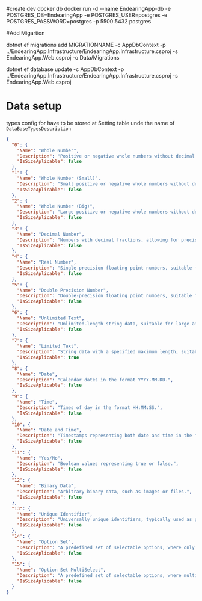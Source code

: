 ﻿#create dev docker db 
docker run -d   --name EndearingApp-db     -e POSTGRES_DB=EndearingApp     -e POSTGRES_USER=postgres     -e POSTGRES_PASSWORD=postgres     -p 5500:5432     postgres


#Add Migartion

dotnet ef migrations add MIGRATIONNAME -c AppDbContext -p ../EndearingApp.Infrastructure/EndearingApp.Infrastructure.csproj -s EndearingApp.Web.csproj -o Data/Migrations


dotnet ef database update -c AppDbContext -p ../EndearingApp.Infrastructure/EndearingApp.Infrastructure.csproj -s EndearingApp.Web.csproj





# Data setup
types config for have to be stored at Setting table unde the name of ```DataBaseTypesDescription```
```json
{
  "0": {
    "Name": "Whole Number",
    "Description": "Positive or negative whole numbers without decimal fractions.",
    "IsSizeAplicable": false
  },
  "1": {
    "Name": "Whole Number (Small)",
    "Description": "Small positive or negative whole numbers without decimal fractions.",
    "IsSizeAplicable": false
  },
  "2": {
    "Name": "Whole Number (Big)",
    "Description": "Large positive or negative whole numbers without decimal fractions.",
    "IsSizeAplicable": false
  },
  "3": {
    "Name": "Decimal Number",
    "Description": "Numbers with decimal fractions, allowing for precise values.",
    "IsSizeAplicable": false
  },
  "4": {
    "Name": "Real Number",
    "Description": "Single-precision floating point numbers, suitable for approximate values.",
    "IsSizeAplicable": false
  },
  "5": {
    "Name": "Double Precision Number",  
    "Description": "Double-precision floating point numbers, suitable for precise values.",
    "IsSizeAplicable": false
  },
  "6": {
    "Name": "Unlimited Text",
    "Description": "Unlimited-length string data, suitable for large amounts of text.",
    "IsSizeAplicable": false
  },
  "7": {
    "Name": "Limited Text",
    "Description": "String data with a specified maximum length, suitable for smaller text fields.",
    "IsSizeAplicable": true
  },
  "8": {
    "Name": "Date",
    "Description": "Calendar dates in the format YYYY-MM-DD.",
    "IsSizeAplicable": false
  },
  "9": {
    "Name": "Time",
    "Description": "Times of day in the format HH:MM:SS.",
    "IsSizeAplicable": false
  },
  "10": {
    "Name": "Date and Time",
    "Description": "Timestamps representing both date and time in the format YYYY-MM-DD HH:MM:SS.",
    "IsSizeAplicable": false
  },
  "11": {
    "Name": "Yes/No",
    "Description": "Boolean values representing true or false.",
    "IsSizeAplicable": false
  },
  "12": {
    "Name": "Binary Data",
    "Description": "Arbitrary binary data, such as images or files.",
    "IsSizeAplicable": false
  },
  "13": {
    "Name": "Unique Identifier",
    "Description": "Universally unique identifiers, typically used as primary keys.",
    "IsSizeAplicable": false
  },
  "14": {
    "Name": "Option Set",
    "Description": "A predefined set of selectable options, where only one option can be chosen.",
    "IsSizeAplicable": false
  },
  "15": {
    "Name": "Option Set MultiSelect",
    "Description": "A predefined set of selectable options, where multiple options can be selected.",
    "IsSizeAplicable": false  
  }
}
```
